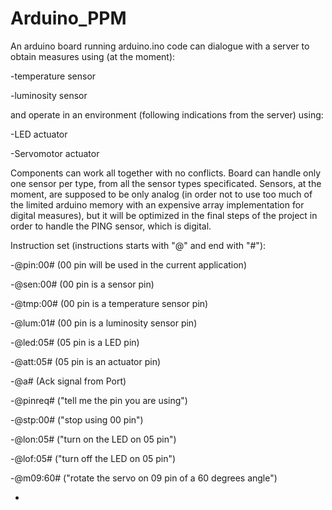 # Arduino_PPM

An arduino board running arduino.ino code can dialogue with a server to obtain measures using (at the moment):

-temperature sensor

-luminosity sensor

and operate in an environment (following indications from the server) using:

-LED actuator

-Servomotor actuator

Components can work all together with no conflicts. Board can handle only one sensor per type, from all the sensor types specificated. Sensors, at the moment, are supposed to be only analog (in order not to use too much of the limited arduino memory with an expensive array implementation for digital measures), but it will be optimized in the final steps of the project in order to handle the PING sensor, which is digital.

Instruction set (instructions starts with "@" and end with "#"):

-@pin:00#   (00 pin will be used in the current application)

-@sen:00#  (00 pin is a sensor pin)

-@tmp:00#  (00 pin is a temperature sensor pin)

-@lum:01# (00 pin is a luminosity sensor pin)

-@led:05# (05 pin is a LED pin)

-@att:05# (05 pin is an actuator pin)

-@a#  (Ack signal from Port)

-@pinreq# ("tell me the pin you are using")

-@stp:00#  ("stop using 00 pin")

-@lon:05# ("turn on the LED on 05 pin")

-@lof:05# ("turn off the LED on 05 pin")

-@m09:60#  ("rotate the servo on 09 pin of a 60 degrees angle")

-


